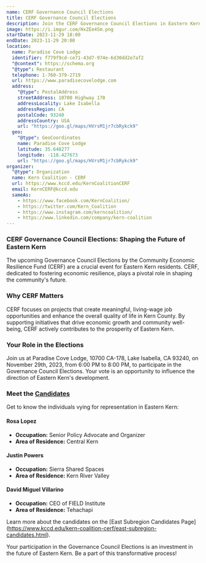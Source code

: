 ```yaml
---
name: CERF Governance Council Elections
title: CERF Governance Council Elections
description: Join the CERF Governance Council Elections in Eastern Kern. Vote for candidates focused on economic resilience.
image: https://i.imgur.com/HxZEe4Sm.png
startDate: 2023-11-29 18:00
endDate: 2023-11-29 20:00
location:
  name: Paradise Cove Lodge
  identifier: f779f9cd-ce71-43d7-974e-6d30dd2e7af2
  "@context": https://schema.org
  "@type": Restaurant
  telephone: 1-760-379-2719
  url: https://www.paradisecovelodge.com
  address:
    "@type": PostalAddress
    streetAddress: 10700 Highway 178
    addressLocality: Lake Isabella
    addressRegion: CA
    postalCode: 93240
    addressCountry: USA
    url: "https://goo.gl/maps/HVrsM1jr7cbRykck9"
  geo:
    "@type": GeoCoordinates
    name: Paradise Cove Lodge
    latitude: 35.648277
    longitude: -118.427673
    url: "https://goo.gl/maps/HVrsM1jr7cbRykck9"
organizer:
  "@type": Organization
  name: Kern Coalition - CERF
  url: https://www.kccd.edu/KernCoalitionCERF
  email: KernCERF@kccd.edu
  sameAs:
    - https://www.facebook.com/KernCoalition/
    - https://twitter.com/Kern_Coalition
    - https://www.instagram.com/kerncoalition/
    - https://www.linkedin.com/company/kern-coalition
---
```

### CERF Governance Council Elections: Shaping the Future of Eastern Kern

The upcoming Governance Council Elections by the Community Economic Resilience
Fund (CERF) are a crucial event for Eastern Kern residents. CERF, dedicated to
fostering economic resilience, plays a pivotal role in shaping the community's
future.

### Why CERF Matters

CERF focuses on projects that create meaningful, living-wage job opportunities
and enhance the overall quality of life in Kern County. By supporting
initiatives that drive economic growth and community well-being, CERF actively
contributes to the prosperity of Eastern Kern.

### Your Role in the Elections

Join us at Paradise Cove Lodge, 10700 CA-178, Lake Isabella, CA 93240, on
November 29th, 2023, from 6:00 PM to 8:00 PM, to participate in the Governance
Council Elections. Your vote is an opportunity to influence the direction of
Eastern Kern's development.

### Meet the [Candidates](https://www.kccd.edu/kern-coalition-cerf/east-subregion-candidates.html)

Get to know the individuals vying for representation in Eastern Kern:

#### Rosa Lopez
- **Occupation:** Senior Policy Advocate and Organizer
- **Area of Residence:** Central Kern

#### Justin Powers
- **Occupation:** Sierra Shared Spaces
- **Area of Residence:** Kern River Valley

#### David Miguel Villarino
- **Occupation:** CEO of FIELD Institute
- **Area of Residence:** Tehachapi

Learn more about the candidates on the [East Subregion Candidates Page]
(https://www.kccd.edu/kern-coalition-cerf/east-subregion-candidates.html).

Your participation in the Governance Council Elections is an investment in the
future of Eastern Kern. Be a part of this transformative process!

